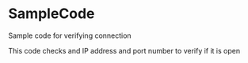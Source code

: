 # SampleCode
Sample code for verifying connection

This code checks and IP address and port number to verify if it is open
